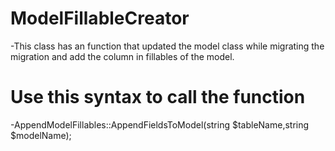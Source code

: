 # ModelFillableCreator
-This class has an function that updated the model class while migrating the migration and add the column in fillables of the model.
# Use this syntax to call the function
-AppendModelFillables::AppendFieldsToModel(string $tableName,string $modelName);
